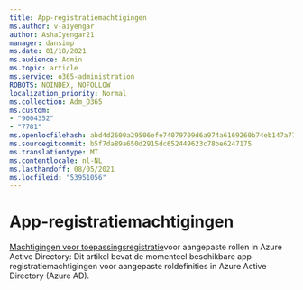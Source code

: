 ```yaml
---
title: App-registratiemachtigingen
ms.author: v-aiyengar
author: AshaIyengar21
manager: dansimp
ms.date: 01/18/2021
ms.audience: Admin
ms.topic: article
ms.service: o365-administration
ROBOTS: NOINDEX, NOFOLLOW
localization_priority: Normal
ms.collection: Adm_O365
ms.custom:
- "9004352"
- "7781"
ms.openlocfilehash: abd4d2600a29506efe74079709d6a974a6169260b74eb147a7787722c4b799c5
ms.sourcegitcommit: b5f7da89a650d2915dc652449623c78be6247175
ms.translationtype: MT
ms.contentlocale: nl-NL
ms.lasthandoff: 08/05/2021
ms.locfileid: "53951056"
---
```

# <a name="app-registration-permissions"></a>App-registratiemachtigingen

[Machtigingen voor toepassingsregistratie](https://docs.microsoft.com/azure/active-directory/roles/custom-available-permissions)voor aangepaste rollen in Azure Active Directory: Dit artikel bevat de momenteel beschikbare app-registratiemachtigingen voor aangepaste roldefinities in Azure Active Directory (Azure AD).
